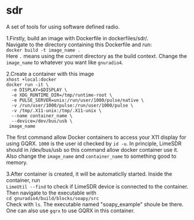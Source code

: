 # sdr

A set of tools for using software defined radio.  

1.Firstly, build an image with Dockerfile in dockerfiles/sdr/.  
Navigate to the directory containing this Dockerfile and run:  
`docker build -t image_name .`  
Here `.` means using the current directory as the build context. Change the `image_name` to whatever you want like `gnuradio4`.  

2.Create a container with this image  
`xhost +local:docker`  
`docker run -it \`  
`  -e DISPLAY=$DISPLAY \`  
`  -e XDG_RUNTIME_DIR=/tmp/runtime-root \`   
`  -e PULSE_SERVER=unix:/run/user/1000/pulse/native \`  
`  -v /run/user/1000/pulse:/run/user/1000/pulse \`  
`  -v /tmp/.X11-unix:/tmp/.X11-unix \`  
`  --name container_name \`  
`  --device=/dev/bus/usb \`  
` image_name`  

The first command allow Docker containers to access your X11 display for using GQRX. 
`1000` is the user id checked by `id -u`. 
In principle, LimeSDR should in /dev/bus/usb so this command allow docker container use it.  
Also change the `image_name` and `container_name` to something good to memory.

3.After container is created, it will be automaticlly started. Inside the container, run  
`LimeUtil --find` to check if LimeSDR device is connected to the container.  
Then navigate to the executable with  
`cd gnuradio4/build/blocks/soapy/src`  
Check with `ls`. The executable named "soapy_example" shoule be there.  
One can also use `gqrx` to use GQRX in this container.
